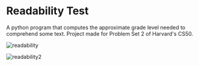 # Readability Test

A python program that computes the approximate grade level needed to comprehend some text. Project made for Problem Set 2 of Harvard's CS50.

![readability](https://user-images.githubusercontent.com/65214402/128626330-5d522a72-300c-44be-9264-499a84a5da48.png)

![readability2](https://user-images.githubusercontent.com/65214402/128626332-24244c42-348a-4692-9091-7c22df9ebef5.png)
